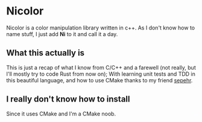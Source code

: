 # Nicolor
Nicolor is a color manipulation library written in c++.
As I don't know how to name stuff, I just add **Ni** to it and call it a day.  

## What this actually is
This is just a recap of what I know from C/C++ and a farewell (not really, but I'll mostly try to code Rust from now on);
With learning unit tests and TDD in this beautiful language, and how to use CMake thanks to my friend [sepehr](https://https://github.com/Sephixum).

## I really don't know how to install
Since it uses CMake and I'm a CMake noob.

